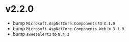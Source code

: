 ﻿# v2.2.0

- bump `Microsoft.AspNetCore.Components` to `3.1.0`
- bump `Microsoft.AspNetCore.Components.Web` to `3.1.0`
- bump `sweetalert2` to `9.4.3`
